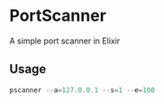 PortScanner
===========

A simple port scanner in Elixir

## Usage 

```elixir
pscanner --a=127.0.0.1 --s=1 --e=100
```
